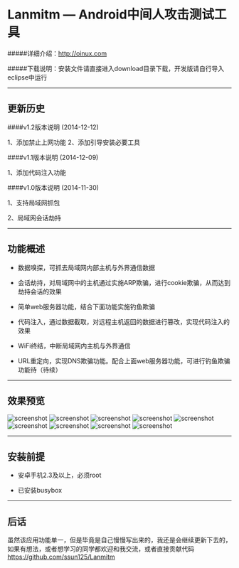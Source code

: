 Lanmitm — Android中间人攻击测试工具
=============

#####详细介绍：<http://oinux.com>

#####下载说明：安装文件请直接进入download目录下载，开发版请自行导入eclipse中运行

* * *

更新历史
-------------------
####v1.2版本说明 (2014-12-12)

1、添加禁止上网功能
2、添加引导安装必要工具

####v1.1版本说明 (2014-12-09)

1、添加代码注入功能

####v1.0版本说明 (2014-11-30)

1、支持局域网抓包

2、局域网会话劫持

* * *

功能概述
-------------------
- 数据嗅探，可抓去局域网内部主机与外界通信数据

- 会话劫持，对局域网中的主机通过实施ARP欺骗，进行cookie欺骗，从而达到劫持会话的效果

- 简单web服务器功能，结合下面功能实施钓鱼欺骗

- 代码注入，通过数据截取，对远程主机返回的数据进行篡改，实现代码注入的效果

- WiFi终结，中断局域网内主机与外界通信

- URL重定向，实现DNS欺骗功能。配合上面web服务器功能，可进行钓鱼欺骗功能待（待续）

* * *

效果预览
-------------------
![screenshot](screenshot/lanmitm_main_page.png)
![screenshot](screenshot/lanmitm_hosts_page.png)
![screenshot](screenshot/lanmitm_hijack_page.png)
![screenshot](screenshot/lanmitm_hijack_browser.png)
![screenshot](screenshot/lanmitm_hijack_history.png)
![screenshot](screenshot/lanmitm_inject.png)
![screenshot](screenshot/lanmitm_inject_result.png)
![screenshot](screenshot/lanmitm_sniffer.png)
![screenshot](screenshot/lanmitm_http_server_page.png)

* * *

安装前提
-------------------
- 安卓手机2.3及以上，必须root

- 已安装busybox

* * *

后话
-------------------
虽然该应用功能单一，但是毕竟是自己慢慢写出来的，我还是会继续更新下去的，如果有想法，或者想学习的同学都欢迎和我交流，或者直接贡献代码 <https://github.com/ssun125/Lanmitm>


